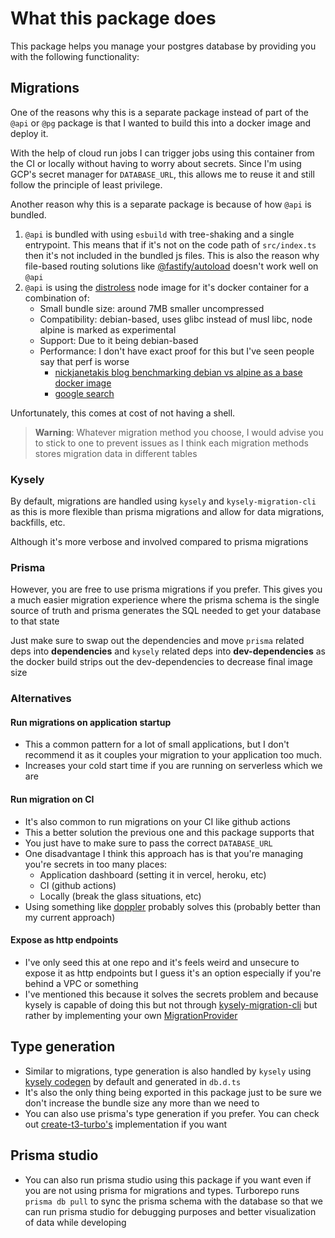 
# What this package does

This package helps you manage your postgres database by providing you with the following functionality:

## Migrations

One of the reasons why this is a separate package instead of part of the `@api` or `@pg` package is that I wanted to build this into a docker image and deploy it.

With the help of cloud run jobs I can trigger jobs using this container from the CI or locally without having to worry about secrets. Since I'm using GCP's secret manager for `DATABASE_URL`, this allows me to reuse it and still follow the principle of least privilege.

Another reason why this is a separate package is because of how `@api` is bundled.

1. `@api` is bundled with using `esbuild` with tree-shaking and a single entrypoint. This means that if it's not on the code path of `src/index.ts` then it's not included in the bundled js files. This is also the reason why file-based routing solutions like [@fastify/autoload](https://github.com/fastify/fastify-autoload) doesn't work well on `@api`
2. `@api` is using the [distroless](https://github.com/GoogleContainerTools/distroless) node image for it's docker container for a combination of:
	- Small bundle size: around 7MB smaller uncompressed
	- Compatibility: debian-based, uses glibc instead of musl libc, node alpine is marked as experimental
	- Support: Due to it being debian-based
	- Performance: I don't have exact proof for this but I've seen people say that perf is worse
		- [nickjanetakis blog benchmarking debian vs alpine as a base docker image](https://nickjanetakis.com/blog/benchmarking-debian-vs-alpine-as-a-base-docker-image)
		- [google search](https://www.google.com/search?q=alpine+images+are+slower&oq=alpine+images+are+slower&aqs=chrome..69i57j0i546l2.7616j0j4&sourceid=chrome&ie=UTF-8)

Unfortunately, this comes at cost of not having a shell.

> **Warning**: Whatever migration method you choose, I would advise you to stick to one to prevent issues as I think each migration methods stores migration data in different tables

### Kysely

By default, migrations are handled using `kysely` and `kysely-migration-cli` as this is more flexible than prisma migrations and allow for data migrations, backfills, etc.

Although it's more verbose and involved compared to prisma migrations

### Prisma

However, you are free to use prisma migrations if you prefer. This gives you a much easier migration experience where the prisma schema is the single source of truth and prisma generates the SQL needed to get your database to that state

Just make sure to swap out the dependencies and move `prisma` related deps into **dependencies** and `kysely` related deps into **dev-dependencies** as the docker build strips out the dev-dependencies to decrease final image size


### Alternatives

#### Run migrations on application startup

- This a common pattern for a lot of small applications, but I don't recommend it as it couples your migration to your application too much.
- Increases your cold start time if you are running on serverless which we are

#### Run migration on CI

- It's also common to run migrations on your CI like github actions
- This a better solution the previous one and this package supports that
- You just have to make sure to pass the correct `DATABASE_URL`
- One disadvantage I think this approach has is that you're managing you're secrets in too many places:
	- Application dashboard (setting it in vercel, heroku, etc)
	- CI (github actions)
	- Locally (break the glass situations, etc)
- Using something like [doppler](https://www.doppler.com/) probably solves this (probably better than my current approach)

#### Expose as http endpoints

- I've only seed this at one repo and it's feels weird and unsecure to expose it as http endpoints but I guess it's an option especially if you're behind a VPC or something
- I've mentioned this because it solves the secrets problem and because kysely is capable of doing this but not through [kysely-migration-cli](https://github.com/acro5piano/kysely-migration-cli) but rather by implementing your own [MigrationProvider](https://github.com/koskimas/kysely#migrations)


## Type generation

- Similar to migrations, type generation is also handled by `kysely` using [kysely codegen](https://github.com/RobinBlomberg/kysely-codegen) by default and generated in `db.d.ts`
- It's also the only thing being exported in this package just to be sure we don't increase the bundle size any more than we need to
- You can also use prisma's type generation if you prefer. You can check out [create-t3-turbo's](https://github.com/t3-oss/create-t3-turbo/tree/main/packages/db) implementation if you want

## Prisma studio

- You can also run prisma studio using this package if you want even if you are not using prisma for migrations and types. Turborepo runs `prisma db pull` to sync the prisma schema with the database so that we can run prisma studio for debugging purposes and better visualization of data while developing
